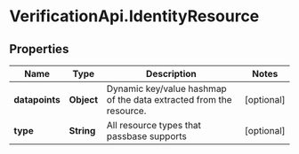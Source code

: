 # VerificationApi.IdentityResource

## Properties

Name | Type | Description | Notes
------------ | ------------- | ------------- | -------------
**datapoints** | **Object** | Dynamic key/value hashmap of the data extracted from the resource.  | [optional] 
**type** | **String** | All resource types that passbase supports | [optional] 


